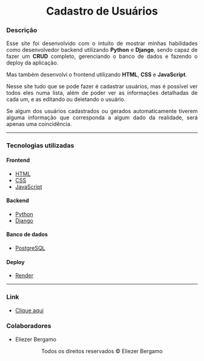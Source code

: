 <h1 align="center">Cadastro de Usuários</h1>

<section>
  <div>
    <h3>Descrição</h3>
    <p align="justify">
      Esse site foi desenvolvido com o intuito de mostrar minhas habilidades como desenvolvedor
      backend utilizando <b>Python</b> e <b>Django</b>, sendo capaz de fazer um <b>CRUD</b>
      completo, gerenciando o banco de dados e fazendo o deploy da aplicação.
    </p>
    <p  align="justify">
      Mas também desenvolvi o frontend utilizando <b>HTML</b>, <b>CSS</b> e <b>JavaScript</b>.
    </p>
    <p  align="justify">
      Nesse site tudo que se pode fazer é cadastrar usuários, mas é possível ver todos eles
      numa lista, além de poder ver as informações detalhadas de cada um, e as editando ou
      deletando o usuário.
    </p>
    <p  align="justify">
      Se algum dos usuários cadastrados ou gerados automaticamente tiverem alguma informação
      que corresponda a algum dado da realidade, será apenas uma coincidência.
    </p>
  </div><hr>

  <div>
    <h3>Tecnologias utilizadas</h3>
    <h4>Frontend</h4>
    <ul>
      <li>
        <a href="https://developer.mozilla.org/pt-BR/docs/Web/HTML">HTML</a>
      </li>
      <li>
        <a href="https://developer.mozilla.org/pt-BR/docs/Web/CSS">CSS</a>
      </li>
      <li>
        <a href="https://developer.mozilla.org/pt-BR/docs/Web/JavaScript">JavaScript</a>
      </li>
    </ul>
    <h4>Backend</h4>
    <ul>
      <li>
        <a href="https://docs.python.org/pt-br/3/tutorial/">Python</a>
      </li>
      <li>
        <a href="https://docs.djangoproject.com/pt-br/5.0/">Django</a>
      </li>
    </ul>
    <h4>Banco de dados</h4>
    <ul>
      <li>
        <a href="https://www.postgresql.org/docs/">PostgreSQL</a>
      </li>
    </ul>
    <h4>Deploy</h4>
    <ul>
      <li>
        <a href="https://docs.render.com/deploy-django">Render</a>
      </li>
    </ul>
  </div><hr>

  <div>
    <h3>Link</h3>
    <ul>
      <li>
        <a href="https://cadastros-6p6u.onrender.com/">Clique aqui</a>
      </li>
    </ul>
  </div>

  <div>
    <h3>Colaboradores</h3>
    <ul>
      <li>
        Eliezer Bergamo
      </li>
    </ul>
  </div>
</section>

<footer>
  <p align="center">Todos os direitos reservados &copy Eliezer Bergamo</p>
</footer>
